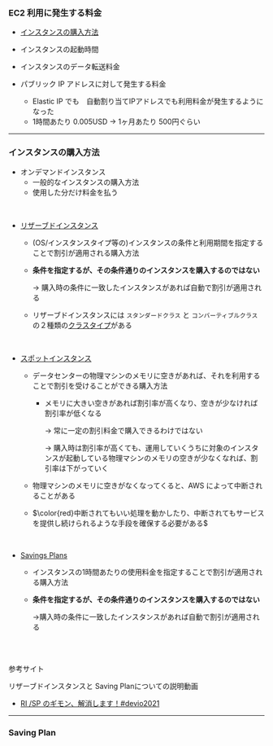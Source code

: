 ### EC2 利用に発生する料金

- [インスタンスの購入方法](#インスタンスの購入方法)

- インスタンスの起動時間

- インスタンスのデータ転送料金

- パブリック IP アドレスに対して発生する料金
    - Elastic IP でも　自動割り当てIPアドレスでも利用料金が発生するようになった
    - 1時間あたり 0.005USD → 1ヶ月あたり 500円ぐらい

---

### インスタンスの購入方法

- オンデマンドインスタンス
    - 一般的なインスタンスの購入方法
    - 使用した分だけ料金を払う

<br>

- [リザーブドインスタンス](./EC2_RI.md)

    - (OS/インスタンスタイプ等の)インスタンスの条件と利用期間を指定することで割引が適用される購入方法

    - **条件を指定するが、その条件通りのインスタンスを購入するのではない**

        → 購入時の条件に一致したインスタンスがあれば自動で割引が適用される

    - リザーブドインスタンスには `スタンダードクラス` と `コンバーティブルクラス` の２種類の[クラスタイプ](./EC2_RI.md#2種類のクラス)がある
     
<br>

- [スポットインスタンス](./EC2_Spot-Instances.md)

    - データセンターの物理マシンのメモリに空きがあれば、それを利用することで割引を受けることができる購入方法

        - メモリに大きい空きがあれば割引率が高くなり、空きが少なければ割引率が低くなる

            → 常に一定の割引料金で購入できるわけではない

            → 購入時は割引率が高くても、運用していくうちに対象のインスタンスが起動している物理マシンのメモリの空きが少なくなれば、割引率は下がっていく


    - 物理マシンのメモリに空きがなくなってくると、AWS によって中断されることがある

    - $\color{red}中断されてもいい処理を動かしたり、中断されてもサービスを提供し続けられるような手段を確保する必要がある$

<br>

- [Savings Plans](#saving-plan)

    - インスタンスの1時間あたりの使用料金を指定することで割引が適用される購入方法
    - **条件を指定するが、その条件通りのインスタンスを購入するのではない**

        →購入時の条件に一致したインスタンスがあれば自動で割引が適用される

<br>
<br>

参考サイト

リザーブドインスタンスと Saving Planについての説明動画
- [RI /SP のギモン、解消します！#devio2021](https://www.youtube.com/watch?v=GFAy2Glqj88)

---

### Saving Plan

